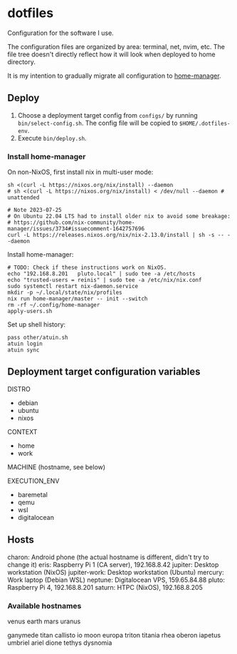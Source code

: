# dotfiles

Configuration for the software I use.

The configuration files are organized by area: terminal, net, nvim, etc.
The file tree doesn't directly reflect how it will look when deployed to home directory.

It is my intention to gradually migrate all configuration to
[home-manager](https://github.com/nix-community/home-manager).

## Deploy

1. Choose a deployment target config from `configs/` by running `bin/select-config.sh`.
   The config file will be copied to `$HOME/.dotfiles-env`.
2. Execute `bin/deploy.sh`.

### Install home-manager

On non-NixOS, first install nix in multi-user mode:
``` shell
sh <(curl -L https://nixos.org/nix/install) --daemon
# sh <(curl -L https://nixos.org/nix/install) < /dev/null --daemon # unattended

# Note 2023-07-25
# On Ubuntu 22.04 LTS had to install older nix to avoid some breakage:
# https://github.com/nix-community/home-manager/issues/3734#issuecomment-1642757696
curl -L https://releases.nixos.org/nix/nix-2.13.0/install | sh -s -- --daemon
```

Install home-manager:
``` shell
# TODO: Check if these instructions work on NixOS.
echo "192.168.8.201   pluto.local" | sudo tee -a /etc/hosts
echo "trusted-users = reinis" | sudo tee -a /etc/nix/nix.conf
sudo systemctl restart nix-daemon.service
mkdir -p ~/.local/state/nix/profiles
nix run home-manager/master -- init --switch
rm -rf ~/.config/home-manager
apply-users.sh
```

Set up shell history:
``` shell
pass other/atuin.sh
atuin login
atuin sync
```

## Deployment target configuration variables

DISTRO

* debian
* ubuntu
* nixos

CONTEXT

* home
* work

MACHINE (hostname, see below)

EXECUTION_ENV

* baremetal
* qemu
* wsl
* digitalocean

## Hosts

charon: Android phone (the actual hostname is different, didn't try to change it)
eris: Raspberry Pi 1 (CA server), 192.168.8.42
jupiter: Desktop workstation (NixOS)
jupiter-work: Desktop workstation (Ubuntu)
mercury: Work laptop (Debian WSL)
neptune: Digitalocean VPS, 159.65.84.88
pluto: Raspberry Pi 4, 192.168.8.201
saturn: HTPC (NixOS), 192.168.8.205

### Available hostnames

venus
earth
mars
uranus

ganymede
titan
callisto
io
moon
europa
triton
titania
rhea
oberon
iapetus
umbriel
ariel
dione
tethys
dysnomia
